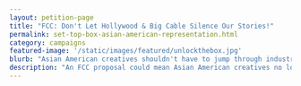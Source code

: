 ```yaml
---
layout: petition-page
title: "FCC: Don't Let Hollywood & Big Cable Silence Our Stories!"
permalink: set-top-box-asian-american-representation.html
category: campaigns
featured-image: '/static/images/featured/unlockthebox.jpg'
blurb: "Asian American creatives shouldn't have to jump through industry gatekeepers' hoops to reach a general audience."
description: "An FCC proposal could mean Asian American creatives no longer have to jump through industry gatekeepers' hoops to reach a general audience."
---
```


<link href='https://actionnetwork.org/css/style-embed-whitelabel.css' rel='stylesheet' type='text/css' /><script>window.yepnope || document.write('<script src="https://actionnetwork.org/includes/js/yepnope154-min.js"><\/script>');</script><script src='https://actionnetwork.org/widgets/v2/letter/fcc-dont-let-hollywood-and-big-cable-box-out-asian-americans?format=js&source=widget&style=full'></script><div id='can-letter-area-fcc-dont-let-hollywood-and-big-cable-box-out-asian-americans' style='width: 100%'><!-- this div is the target for our HTML insertion --></div>